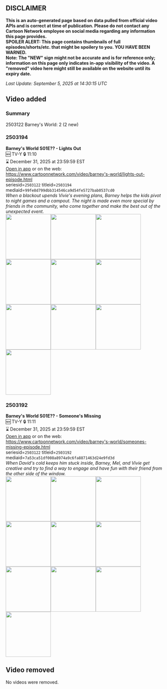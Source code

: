 ## DISCLAIMER
**This is an auto-generated page based on data pulled from official video APIs and is correct at time of publication. Please do not contact any Cartoon Network employee on social media regarding any information this page provides.**  
**SPOILER ALERT: This page contains thumbnails of full episodes/shorts/etc. that might be spoilery to you. YOU HAVE BEEN WARNED.**  
**Note: The "NEW" sign might not be accurate and is for reference only; information on this page only indicates in-app visibility of the video. A "removed" video here might still be available on the website until its expiry date.**  

_Last Update: September 5, 2025 at 14:30:15 UTC_
## Video added
### Summary
2503122 Barney's World: 2 (2 new)  
### 2503194
**Barney's World S01E?? - Lights Out**  
🆕 TV-Y 🔒 11:10  
⌛ December 31, 2025 at 23:59:59 EST  
[Open in app](https://cnvideo.sercomkc.org/redirector.html?type=cnapp&seriesid=1000000000093702&titleid=2503194&mediaid=99fe8d799dbb314546ca9d54fe5727bab0537cd0) or on the web: https://www.cartoonnetwork.com/video/barney's-world/lights-out-episode.html  
seriesid=`2503122` titleid=`2503194` mediaid=`99fe8d799dbb314546ca9d54fe5727bab0537cd0`  
_When a blackout upends Vivie's evening plans, Barney helps the kids pivot to night games and a campout. The night is made even more special by friends in the community, who come together and make the best out of the unexpected event._  
<a href="https://s3.amazonaws.com/cartoonorchestrator/2503194_001_1280x720.jpg"><img src="https://s3.amazonaws.com/cartoonorchestrator/2503194_001_640x360.jpg" height="144px" /></a><a href="https://s3.amazonaws.com/cartoonorchestrator/2503194_002_1280x720.jpg"><img src="https://s3.amazonaws.com/cartoonorchestrator/2503194_002_640x360.jpg" height="144px" /></a><a href="https://s3.amazonaws.com/cartoonorchestrator/2503194_003_1280x720.jpg"><img src="https://s3.amazonaws.com/cartoonorchestrator/2503194_003_640x360.jpg" height="144px" /></a><a href="https://s3.amazonaws.com/cartoonorchestrator/2503194_004_1280x720.jpg"><img src="https://s3.amazonaws.com/cartoonorchestrator/2503194_004_640x360.jpg" height="144px" /></a><a href="https://s3.amazonaws.com/cartoonorchestrator/2503194_005_1280x720.jpg"><img src="https://s3.amazonaws.com/cartoonorchestrator/2503194_005_640x360.jpg" height="144px" /></a><a href="https://s3.amazonaws.com/cartoonorchestrator/2503194_006_1280x720.jpg"><img src="https://s3.amazonaws.com/cartoonorchestrator/2503194_006_640x360.jpg" height="144px" /></a><a href="https://s3.amazonaws.com/cartoonorchestrator/2503194_007_1280x720.jpg"><img src="https://s3.amazonaws.com/cartoonorchestrator/2503194_007_640x360.jpg" height="144px" /></a><a href="https://s3.amazonaws.com/cartoonorchestrator/2503194_008_1280x720.jpg"><img src="https://s3.amazonaws.com/cartoonorchestrator/2503194_008_640x360.jpg" height="144px" /></a><a href="https://s3.amazonaws.com/cartoonorchestrator/2503194_009_1280x720.jpg"><img src="https://s3.amazonaws.com/cartoonorchestrator/2503194_009_640x360.jpg" height="144px" /></a><a href="https://s3.amazonaws.com/cartoonorchestrator/2503194_010_1280x720.jpg"><img src="https://s3.amazonaws.com/cartoonorchestrator/2503194_010_640x360.jpg" height="144px" /></a>
### 2503192
**Barney's World S01E?? - Someone's Missing**  
🆕 TV-Y 🔒 11:11  
⌛ December 31, 2025 at 23:59:59 EST  
[Open in app](https://cnvideo.sercomkc.org/redirector.html?type=cnapp&seriesid=1000000000093702&titleid=2503192&mediaid=7a53ca51df008a8974a9c6fa8871463d24e9fd3d) or on the web: https://www.cartoonnetwork.com/video/barney's-world/someones-missing-episode.html  
seriesid=`2503122` titleid=`2503192` mediaid=`7a53ca51df008a8974a9c6fa8871463d24e9fd3d`  
_When David's cold keeps him stuck inside, Barney, Mel, and Vivie get creative and try to find a way to engage and have fun with their friend from the other side of the window._  
<a href="https://s3.amazonaws.com/cartoonorchestrator/2503192_001_1280x720.jpg"><img src="https://s3.amazonaws.com/cartoonorchestrator/2503192_001_640x360.jpg" height="144px" /></a><a href="https://s3.amazonaws.com/cartoonorchestrator/2503192_002_1280x720.jpg"><img src="https://s3.amazonaws.com/cartoonorchestrator/2503192_002_640x360.jpg" height="144px" /></a><a href="https://s3.amazonaws.com/cartoonorchestrator/2503192_003_1280x720.jpg"><img src="https://s3.amazonaws.com/cartoonorchestrator/2503192_003_640x360.jpg" height="144px" /></a><a href="https://s3.amazonaws.com/cartoonorchestrator/2503192_004_1280x720.jpg"><img src="https://s3.amazonaws.com/cartoonorchestrator/2503192_004_640x360.jpg" height="144px" /></a><a href="https://s3.amazonaws.com/cartoonorchestrator/2503192_005_1280x720.jpg"><img src="https://s3.amazonaws.com/cartoonorchestrator/2503192_005_640x360.jpg" height="144px" /></a><a href="https://s3.amazonaws.com/cartoonorchestrator/2503192_006_1280x720.jpg"><img src="https://s3.amazonaws.com/cartoonorchestrator/2503192_006_640x360.jpg" height="144px" /></a><a href="https://s3.amazonaws.com/cartoonorchestrator/2503192_007_1280x720.jpg"><img src="https://s3.amazonaws.com/cartoonorchestrator/2503192_007_640x360.jpg" height="144px" /></a><a href="https://s3.amazonaws.com/cartoonorchestrator/2503192_008_1280x720.jpg"><img src="https://s3.amazonaws.com/cartoonorchestrator/2503192_008_640x360.jpg" height="144px" /></a><a href="https://s3.amazonaws.com/cartoonorchestrator/2503192_009_1280x720.jpg"><img src="https://s3.amazonaws.com/cartoonorchestrator/2503192_009_640x360.jpg" height="144px" /></a><a href="https://s3.amazonaws.com/cartoonorchestrator/2503192_010_1280x720.jpg"><img src="https://s3.amazonaws.com/cartoonorchestrator/2503192_010_640x360.jpg" height="144px" /></a>
## Video removed
No videos were removed.  
